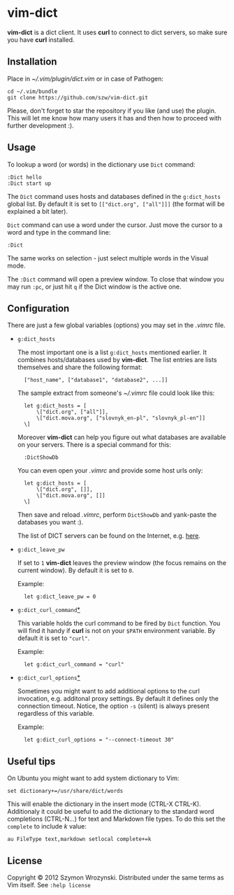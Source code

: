 vim-dict
========

**vim-dict** is a dict client. It uses **curl** to connect to dict servers, so make sure you have **curl**
installed.


Installation
------------

Place in *~/.vim/plugin/dict.vim* or in case of Pathogen:

    cd ~/.vim/bundle
    git clone https://github.com/szw/vim-dict.git

Please, don't forget to star the repository if you like (and use) the plugin. This will let me know
how many users it has and then how to proceed with further development :).

Usage
-----

To lookup a word (or words) in the dictionary use `Dict` command:

    :Dict hello
    :Dict start up

The `Dict` command uses hosts and databases defined in the `g:dict_hosts` global list. By default it is set to
`[["dict.org", ["all"]]]` (the format will be explained a bit later).

`Dict` command can use a word under the cursor. Just move the cursor to a word and type in the command line:

    :Dict

The same works on selection - just select multiple words in the Visual mode.

The `:Dict` command will open a preview window. To close that window you may run `:pc`, or just hit
`q` if the Dict window is the active one.


Configuration
-------------

There are just a few global variables (options) you may set in the *.vimrc* file.

* `g:dict_hosts`

  The most important one is a list `g:dict_hosts` mentioned earlier. It combines hosts/databases used by
  **vim-dict**. The list entries are lists themselves and share the following format:

        ["host_name", ["database1", "database2", ...]]

  The sample extract from someone's  *~/.vimrc* file could look like this:

        let g:dict_hosts = [
            \["dict.org", ["all"]],
            \["dict.mova.org", ["slovnyk_en-pl", "slovnyk_pl-en"]]
        \]

  Moreover **vim-dict** can help you figure out what databases are available on your servers. There is
  a special command for this:

        :DictShowDb

  You can even open your *.vimrc* and provide some host urls only:

        let g:dict_hosts = [
            \["dict.org", []],
            \["dict.mova.org", []]
        \]

  Then save and reload *.vimrc*, perform `DictShowDb` and yank-paste the databases you want :).

  The list of DICT servers can be found on the Internet, e.g.
  [here](http://luetzschena-stahmeln.de/dictd/index.php).

* `g:dict_leave_pw`

  If set to `1` **vim-dict** leaves the preview window (the focus remains on the current window). By default
  it is set to `0`.

  Example:

        let g:dict_leave_pw = 0

* `g:dict_curl_command`[*][1]

  This variable holds the curl command to be fired by `Dict` function. You will find it handy if **curl** is
  not on your `$PATH` environment variable. By default it is set to `"curl"`.

  Example:

        let g:dict_curl_command = "curl"


* `g:dict_curl_options`[*][1]

  Sometimes you might want to add additional options to the curl invocation, e.g. additonal proxy settings.
  By default it defines only the connection timeout. Notice, the option `-s` (silent) is always present
  regardless of this variable.

  Example:

        let g:dict_curl_options = "--connect-timeout 30"


Useful tips
-----------

On Ubuntu you might want to add system dictionary to Vim:

    set dictionary+=/usr/share/dict/words

This will enable the dictionary in the insert mode (CTRL-X CTRL-K). Additionaly it could be useful to add the
dictionary to the standard word completions (CTRL-N...) for text and Markdown file types. To do this set the
`complete` to include *k* value:

    au FileType text,markdown setlocal complete+=k


License
-------

Copyright &copy; 2012 Szymon Wrozynski. Distributed under the same terms as Vim itself. See `:help license`

[1]: https://github.com/szw/vim-dict/pull/1 "Thanks to Ingo Karkat"
